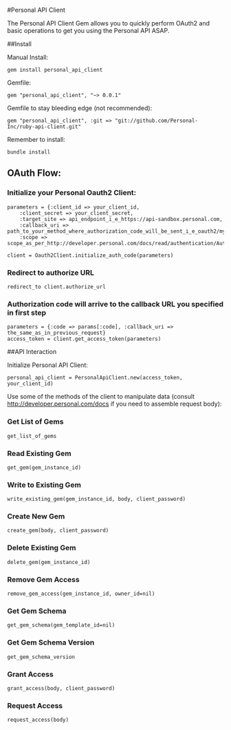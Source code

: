 #Personal API Client

The Personal API Client Gem allows you to quickly perform OAuth2 and basic operations to get you using the Personal API ASAP.

##Install

Manual Install:

    gem install personal_api_client

Gemfile:

    gem "personal_api_client", "~> 0.0.1"

Gemfile to stay bleeding edge (not recommended):

    gem "personal_api_client", :git => "git://github.com/Personal-Inc/ruby-api-client.git"

Remember to install:

    bundle install


## OAuth Flow:
### Initialize your Personal Oauth2 Client: 

    parameters = {:client_id => your_client_id, 
        :client_secret => your_client_secret, 
        :target_site => api_endpoint_i_e_https://api-sandbox.personal.com, 
        :callback_uri => path_to_your_method_where_authorization_code_will_be_sent_i_e_oauth2/my_callback_method, 
        :scope => scope_as_per_http://developer.personal.com/docs/read/authentication/Authorization_Code}

    client = Oauth2Client.initialize_auth_code(parameters)

### Redirect to authorize URL

    redirect_to client.authorize_url

### Authorization code will arrive to the callback URL you specified in first step
    
    parameters = {:code => params[:code], :callback_uri => the_same_as_in_previous_request}
    access_token = client.get_access_token(parameters)

##API Interaction

Initialize Personal API Client:
	
    personal_api_client = PersonalApiClient.new(access_token, your_client_id)

Use some of the methods of the client to manipulate data (consult http://developer.personal.com/docs if you need to assemble request body):

### Get List of Gems

    get_list_of_gems
    
### Read Existing Gem

    get_gem(gem_instance_id)
    
### Write to Existing Gem

    write_existing_gem(gem_instance_id, body, client_password)
    
### Create New Gem
 
    create_gem(body, client_password)

### Delete Existing Gem

    delete_gem(gem_instance_id)
    
### Remove Gem Access
    
    remove_gem_access(gem_instance_id, owner_id=nil)
    
### Get Gem Schema
    
    get_gem_schema(gem_template_id=nil)
    
### Get Gem Schema Version
    
    get_gem_schema_version
    
### Grant Access
    
    grant_access(body, client_password)
    
### Request Access

    request_access(body)
